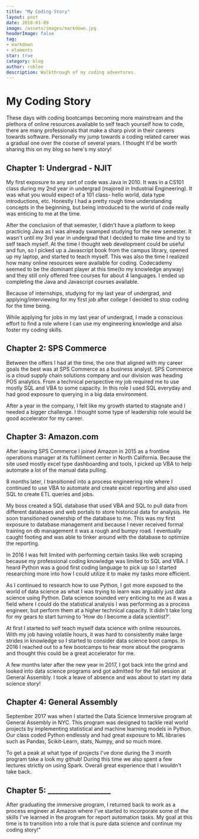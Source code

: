 ```yaml
---
title: "My Coding Story"
layout: post
date: 2018-01-09
image: /assets/images/markdown.jpg
headerImage: false
tag:
- markdown
- elements
star: true
category: blog
author: roblee
description: Walkthrough of my coding adventures.
---
```



# My Coding Story

These days with coding bootcamps becoming more mainstream and the plethora of online resources available to self teach yourself how to code, there are many professionals that make a sharp pivot in their careers towards software. Personally my jump towards a coding related career was a gradual one over the course of several years. I thought it'd be worth sharing this on my blog so here's my story!

## Chapter 1: Undergrad - NJIT
My first exposure to any sort of code was Java in 2010. It was in a CS101 class during my 2nd year in undergrad (majored in Industrial Engineering). It was what you would expect of a 101 class- hello world, data type introductions, etc. Honestly I had a pretty rough time understanding concepts in the beginning, but being introduced to the world of code really was enticing to me at the time.

After the conclusion of that semester, I didn't have a platform to keep practicing Java as I was already swamped studying for the new semester. It wasn't until my 3rd year in undergrad that I decided to make time and try to self teach myself. At the time I thought web development could be useful and fun, so I picked up a Javascript book from the campus library, opened up my laptop, and started to teach myself. This was also the time I realized how many online resources were available for coding. Codecademy seemed to be the dominant player at this time(to my knowledge anyway) and they still only offered free courses for about 4 languages. I ended up completing the Java and Javascript courses available.

Because of internships, studying for my last year of undergrad, and applying/interviewing for my first job after college I decided to stop coding for the time being.

While applying for jobs in my last year of undergrad, I made a conscious effort to find a role where I can use my engineering knowledge and also foster my coding skills.

## Chapter 2: SPS Commerce
Between the offers I had at the time, the one that aligned with my career goals the best was at SPS Commerce as a business analyst. SPS Commerce is a cloud supply chain solutions company and our division was heading POS analytics. From a technical perspective my job required me to use mostly SQL and VBA to some capacity. In this role I used SQL everyday and had good exposure to querying in a big data environment.

After a year in the company, I felt like my growth started to stagnate and I needed a bigger challenge. I thought some type of leadership role would be good accelerator for my career.

## Chapter 3: Amazon.com
After leaving SPS Commerce I joined Amazon in 2015 as a frontline operations manager at its fulfillment center in North California. Because the site used mostly excel type dashboarding and tools, I picked up VBA to help automate a lot of the manual data pulling.

8 months later, I transitioned into a process engineering role where I continued to use VBA to automate and create excel reporting and also used SQL to create ETL queries and jobs.

My boss created a SQL database that used VBA and SQL to pull data from different databases and web portals to store historical data for analysis. He soon transitioned ownership of the database to me. This was my first exposure to database management and because I never received formal training on db management it was a rough and bumpy road. I eventually caught footing and was able to tinker around with the database to optimize the reporting.

In 2016 I was felt limited with performing certain tasks like web scraping because my professional coding knowledge was limited to SQL and VBA. I heard Python was a good first coding language to pick up so I started researching more into how I could utilize it to make my tasks more efficient.

As I continued to research how to use Python, I got more exposed to the world of data science as what I was trying to learn was arguably just data science using Python. Data science sounded very enticing to me as it was a field where I could do the statistical analysis I was performing as a process engineer, but perform them at a higher technical capacity. It didn't take long for my gears to start turning to 'How do I become a data scientist?'.

At first I started to self teach myself data science with online resources. With my job having volatile hours, it was hard to consistently make large strides in knowledge so I started to consider data science boot camps. In 2016 I reached out to a few bootcamps to hear more about the programs and thought this could be a great accelerator for me.

A few months later after the new year in 2017, I got back into the grind and looked into data science programs and got admitted for the fall session at General Assembly. I took a leave of absence and was about to start my data science story!

## Chapter 4: General Assembly
September 2017 was when I started the Data Science Immersive program at General Assembly in NYC. This program was designed to tackle real world projects by implementing statistical and machine learning models in Python. Our class coded Python endlessly and had great exposure to ML libraries such as Pandas, Scikit-Learn, stats, Numpy, and so much more.

To get a peak at what type of projects I've done during the 3 month program take a look my github! During this time we also spent a few lectures strictly on using Spark. Overall great experience that I wouldn't take back.

## Chapter 5: _________________
After graduating the immersive program, I returned back to work as a process engineer at Amazon where I've started to incorporate some of the skills I've learned in the program for report automation tasks. My goal at this time is to transition into a role that is pure data science and continue my coding story!"
